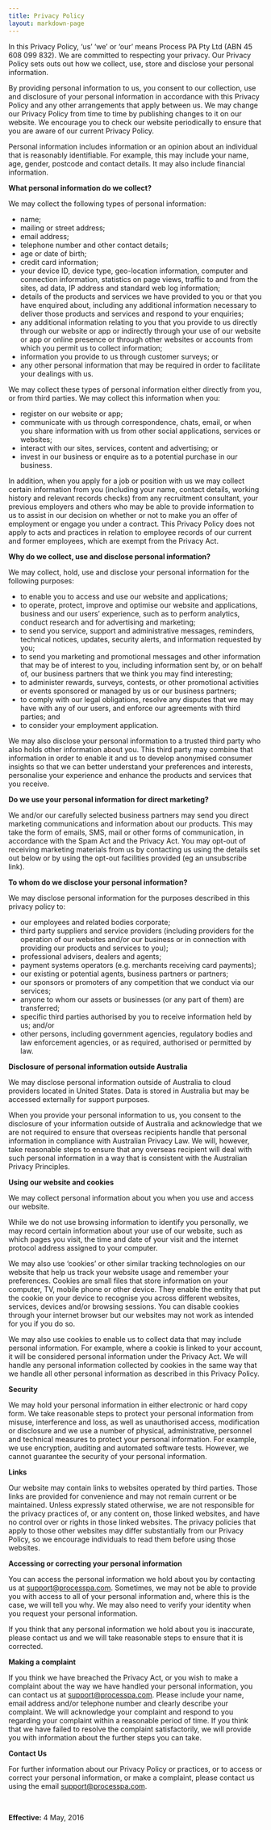 ```yaml
---
title: Privacy Policy
layout: markdown-page
---
```

In this Privacy Policy, &#8216;us&#8217; &#8216;we&#8217; or &#8216;our&#8217; means Process PA Pty Ltd (ABN 45 608 099 832). We are committed to respecting your privacy. Our Privacy Policy sets outs out how we collect, use, store and disclose your personal information.

By providing personal information to us, you consent to our collection, use and disclosure of your personal information in accordance with this Privacy Policy and any other arrangements that apply between us. We may change our Privacy Policy from time to time by publishing changes to it on our website. We encourage you to check our website periodically to ensure that you are aware of our current Privacy Policy.

Personal information includes information or an opinion about an individual that is reasonably identifiable. For example, this may include your name, age, gender, postcode and contact details. It may also include financial information.

**What personal information do we collect?**

We may collect the following types of personal information:

  * name;
  * mailing or street address;
  * email address;
  * telephone number and other contact details;
  * age or date of birth;
  * credit card information;
  * your device ID, device type, geo-location information, computer and connection information, statistics on page views, traffic to and from the sites, ad data, IP address and standard web log information;
  * details of the products and services we have provided to you or that you have enquired about, including any additional information necessary to deliver those products and services and respond to your enquiries;
  * any additional information relating to you that you provide to us directly through our website or app or indirectly through your use of our website or app or online presence or through other websites or accounts from which you permit us to collect information;
  * information you provide to us through customer surveys; or
  * any other personal information that may be required in order to facilitate your dealings with us.

We may collect these types of personal information either directly from you, or from third parties. We may collect this information when you:

  * register on our website or app;
  * communicate with us through correspondence, chats, email, or when you share information with us from other social applications, services or websites;
  * interact with our sites, services, content and advertising; or
  * invest in our business or enquire as to a potential purchase in our business.

In addition, when you apply for a job or position with us we may collect certain information from you (including your name, contact details, working history and relevant records checks) from any recruitment consultant, your previous employers and others who may be able to provide information to us to assist in our decision on whether or not to make you an offer of employment or engage you under a contract. This Privacy Policy does not apply to acts and practices in relation to employee records of our current and former employees, which are exempt from the Privacy Act.

**Why do we collect, use and disclose personal information?**

We may collect, hold, use and disclose your personal information for the following purposes:

  * to enable you to access and use our website and applications;
  * to operate, protect, improve and optimise our website and applications, business and our users’ experience, such as to perform analytics, conduct research and for advertising and marketing;
  * to send you service, support and administrative messages, reminders, technical notices, updates, security alerts, and information requested by you;
  * to send you marketing and promotional messages and other information that may be of interest to you, including information sent by, or on behalf of, our business partners that we think you may find interesting;
  * to administer rewards, surveys, contests, or other promotional activities or events sponsored or managed by us or our business partners;
  * to comply with our legal obligations, resolve any disputes that we may have with any of our users, and enforce our agreements with third parties; and
  * to consider your employment application.

We may also disclose your personal information to a trusted third party who also holds other information about you. This third party may combine that information in order to enable it and us to develop anonymised consumer insights so that we can better understand your preferences and interests, personalise your experience and enhance the products and services that you receive.

**Do we use your personal information for direct marketing?**

We and/or our carefully selected business partners may send you direct marketing communications and information about our products. This may take the form of emails, SMS, mail or other forms of communication, in accordance with the Spam Act and the Privacy Act. You may opt-out of receiving marketing materials from us by contacting us using the details set out below or by using the opt-out facilities provided (eg an unsubscribe link).

**To whom do we disclose your personal information?**

We may disclose personal information for the purposes described in this privacy policy to:

  * our employees and related bodies corporate;
  * third party suppliers and service providers (including providers for the operation of our websites and/or our business or in connection with providing our products and services to you);
  * professional advisers, dealers and agents;
  * payment systems operators (e.g. merchants receiving card payments);
  * our existing or potential agents, business partners or partners;
  * our sponsors or promoters of any competition that we conduct via our services;
  * anyone to whom our assets or businesses (or any part of them) are transferred;
  * specific third parties authorised by you to receive information held by us; and/or
  * other persons, including government agencies, regulatory bodies and law enforcement agencies, or as required, authorised or permitted by law.

**Disclosure of personal information outside Australia**

We may disclose personal information outside of Australia to cloud providers located in United States. Data is stored in Australia but may be accessed externally for support purposes.

When you provide your personal information to us, you consent to the disclosure of your information outside of Australia and acknowledge that we are not required to ensure that overseas recipients handle that personal information in compliance with Australian Privacy Law. We will, however, take reasonable steps to ensure that any overseas recipient will deal with such personal information in a way that is consistent with the Australian Privacy Principles.

**Using our website and cookies**

We may collect personal information about you when you use and access our website.

While we do not use browsing information to identify you personally, we may record certain information about your use of our website, such as which pages you visit, the time and date of your visit and the internet protocol address assigned to your computer.

We may also use &#8216;cookies&#8217; or other similar tracking technologies on our website that help us track your website usage and remember your preferences. Cookies are small files that store information on your computer, TV, mobile phone or other device. They enable the entity that put the cookie on your device to recognise you across different websites, services, devices and/or browsing sessions. You can disable cookies through your internet browser but our websites may not work as intended for you if you do so.

We may also use cookies to enable us to collect data that may include personal information. For example, where a cookie is linked to your account, it will be considered personal information under the Privacy Act. We will handle any personal information collected by cookies in the same way that we handle all other personal information as described in this Privacy Policy.

**Security**

We may hold your personal information in either electronic or hard copy form. We take reasonable steps to protect your personal information from misuse, interference and loss, as well as unauthorised access, modification or disclosure and we use a number of physical, administrative, personnel and technical measures to protect your personal information. For example, we use encryption, auditing and automated software tests. However, we cannot guarantee the security of your personal information.

**Links**

Our website may contain links to websites operated by third parties. Those links are provided for convenience and may not remain current or be maintained. Unless expressly stated otherwise, we are not responsible for the privacy practices of, or any content on, those linked websites, and have no control over or rights in those linked websites. The privacy policies that apply to those other websites may differ substantially from our Privacy Policy, so we encourage individuals to read them before using those websites.

**Accessing or correcting your personal information**

You can access the personal information we hold about you by contacting us at support@processpa.com. Sometimes, we may not be able to provide you with access to all of your personal information and, where this is the case, we will tell you why. We may also need to verify your identity when you request your personal information.

If you think that any personal information we hold about you is inaccurate, please contact us and we will take reasonable steps to ensure that it is corrected.

**Making a complaint**

If you think we have breached the Privacy Act, or you wish to make a complaint about the way we have handled your personal information, you can contact us at support@processpa.com. Please include your name, email address and/or telephone number and clearly describe your complaint. We will acknowledge your complaint and respond to you regarding your complaint within a reasonable period of time. If you think that we have failed to resolve the complaint satisfactorily, we will provide you with information about the further steps you can take.

**Contact Us**

For further information about our Privacy Policy or practices, or to access or correct your personal information, or make a complaint, please contact us using the email support@processpa.com.

&nbsp;

**Effective:** 4 May, 2016
